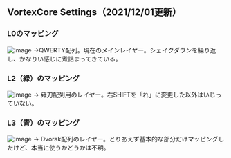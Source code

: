 ## VortexCore Settings（2021/12/01更新）

### L0のマッピング
![image](https://user-images.githubusercontent.com/75910037/144088302-52089221-7730-47e6-a9b5-b8aef8c4f60b.png)
->QWERTY配列。現在のメインレイヤー。シェイクダウンを繰り返し、かなりい感じに煮詰まってきている。

### L2（緑）のマッピング
![image](https://user-images.githubusercontent.com/75910037/144088579-2008c57c-94c2-40bf-b26e-08aa10feb9e3.png)
-> 薙刀配列用のレイヤー。右SHIFTを「れ」に変更した以外はいじっていない。

### L3（青）のマッピング
![image](https://user-images.githubusercontent.com/75910037/144088641-84498ed2-4807-4ff6-bc0e-17656205dafe.png)
-> Dvorak配列のレイヤー。とりあえず基本的な部分だけマッピングしたけど、本当に使うかどうかは不明。
